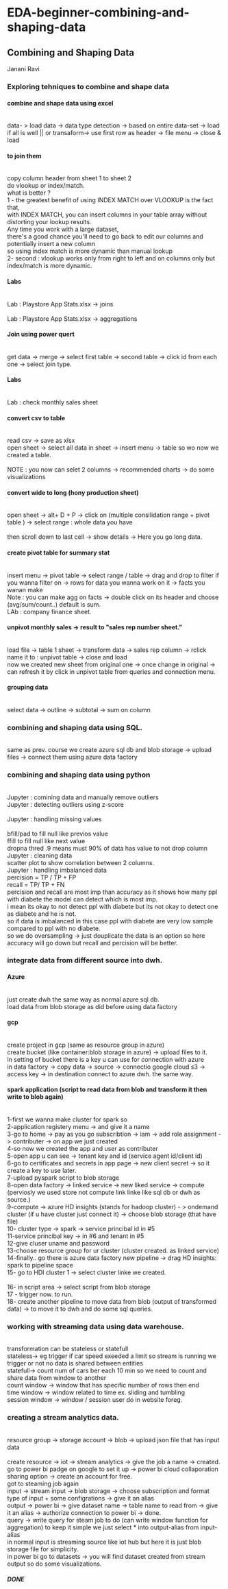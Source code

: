 # EDA-beginner-combining-and-shaping-data

  ## Combining and Shaping Data
  Janani Ravi
  ### Exploring tehniques to combine and shape data 
  #### combine and shape data using excel 
  <br> data- > load data -> data type detection -> based on entire data-set -> load if all is well || or  transaform-> use first row as header -> file menu -> close & load  
  #### to join them 
  <br> copy column header from sheet 1 to sheet 2 
  <br> do vlookup or index/match.
  <br> what is better ? 
  <br> 1 - the greatest benefit of using INDEX MATCH over VLOOKUP is the fact that,
  <br> with INDEX MATCH, you can insert columns in your table array without distorting your lookup results.
  <br> Any time you work with a large dataset,
  <br> there's a good chance you'll need to go back to edit our columns and potentially insert a new column
  <br> so using index match is more dynamic than manual lookup
  <br> 2- second : vlookup works only from right to left and on columns only but index/match is more dynamic.
  #### Labs 
  <br> Lab :  Playstore App Stats.xlsx -> joins  
  <br> Lab : Playstore App Stats.xlsx -> aggregations 
  #### Join using power quert 
  <br> get data -> merge -> select first table -> second table -> click id from each one -> select  join type.
  #### Labs  
  <br> Lab : check monthly sales sheet
  #### convert csv to table 
  <br> read csv -> save as xlsx
  <br> open sheet -> select all data in sheet -> insert menu -> table so wo now we created a table.  
  <br> NOTE : you now can selet 2 columns -> recommended charts -> do some visualizations 
  #### convert wide to long (hony production sheet) 
  <br> open sheet -> alt+ D + P -> click on (multiple consilidation range + pivot table ) -> select range : whole data you have  
  <br> then scroll down to last cell -> show details  -> Here you go long data. 
  #### create pivot table for summary stat
  <br> insert menu -> pivot table -> select range / table -> drag and drop to filter if you wanna filter on -> rows for data you wanna work on it -> facts you wanan make
  <br> Note : you can make agg on facts -> double click on its header and choose (avg/sum/count..) default is sum.
  <br> LAb : company finance sheet.
  ####  unpivot monthly sales  ->  result to "sales rep number sheet."
  <br> load file -> table 1  sheet ->  transform data -> sales rep column -> rclick <unpivot other columns > name it to : unpivot table -> close and load 
  <br> now we created new sheet from original one -> once change in original -> can refresh it by click  in unpivot table from queries and connection menu. 
  #### grouping data  
  <br> select data -> outline -> subtotal -> sum on column
  ### combining and shaping data using SQL. 
  <br> same as prev. course we create azure sql db and blob storage -> upload files -> connect them using azure data factory
  ### combining and shaping data using python
  <br> Jupyter : comining data and manually remove outliers
  <br> Jupyter : detecting outliers using z-score  
  <br> Jupyter : handling missing values  
  <br> bfill/pad to fill null like previos value
  <br> ffill to fill null like next value
  <br> dropna thred .9 means must 90% of data has value to not drop column 
  <br> Jupyter : cleaning data 
  <br> scatter plot to show correlation between 2 columns.
  <br> Jupyter : handling imbalanced data 
  <br> percision = TP / TP + FP
  <br> recall  = TP/ TP + FN
  <br> percision and recall are most imp than accuracy as it shows how many ppl with diabete the model can detect which is most imp.
  <br> i mean its okay to not detect ppl with diabete but its not okay to detect one as diabete and he is not.
  <br> so if data is imbalanced in this case ppl with diabete are very low sample compared to ppl with no diabete.
  <br> so we do oversampling -> just douplicate the data is an option so here accuracy will go down but recall and percision will be better.
  ### integrate data from different source into dwh.
  #### Azure 
  <br> just create dwh the same way as normal azure sql db.
  <br> load data from blob storage as did before using data factory
  #### gcp 
  <br> create project in gcp (same as resource group in azure)
  <br> create bucket  (like container:blob storage in azure) -> upload files to it.
  <br> in setting of bucket there is a key u can use for connection with azure 
  <br> in data factory -> copy data -> source -> connectio google cloud s3 -> access key -> in destination connect to azure dwh. the same way. 
  #### spark application (script to read data from blob and transform it then write to blob again)
  <br> 1-first we wanna make cluster for spark so 
  <br> 2-application registery menu -> and give it a name 
  <br> 3-go to home -> pay as you go subscribtion -> iam -> add role assignment -> contributer -> on app we just created 
  <br> 4-so now we created the app and user as contributer 
  <br> 5-open app u can see -> tenant key and id (service agent id/client id) 
  <br> 6-go to certificates and secrets in app page -> new client secret -> so it create a key to use later.
  <br> 7-upload pyspark script to blob storage 
  <br> 8-open data factory -> linked service -> new liked service -> compute (perviosly we used store not compute link linke like sql db or dwh as source.) 
  <br> 9-compute -> azure HD insights (stands for hadoop cluster) - > ondemand cluster (if u have cluster just connect it) -> choose blob storage (that have file)
  <br> 10- cluster type -> spark -> service princibal id in #5
  <br> 11-service princibal key -> in #6 and tenant in #5 
  <br> 12-give cluser uname and password
  <br> 13-choose resource group for ur cluster (cluster created. as linked service)
  <br> 14-finally.. go there is azure data factory new pipeline -> drag HD insights: spark  to pipeline space
  <br> 15- go to HDI cluster 1 -> select cluster linke we created.  
  <br> 16- in script area -> select script from blob storage 
  <br> 17 - trigger now. to run.
  <br> 18- create another pipeline to move data from blob (output of transformed data) -> to move it to dwh and do some sql queries.
  ### working with streaming data using data warehouse.
  <br> transformation can be stateless or statefull
  <br> stateless-> eg trigger if car speed exeeded a limit so stream is running we trigger or not no data is shared between entities
  <br> statefull-> count num of cars ber each 10 min so we need to count and share data from window to another 
  <br> count window -> window that has specific number of rows then end 
  <br> time window  -> window related to time ex. sliding and tumbling
  <br> session window -> window / session user do in website foreg.
  ### creating a stream analytics data.
  <br> resource group -> storage account -> blob -> upload json file that has input data  
  <br> create resource -> iot -> stream analytics -> give the job a name -> created. 
  <br> go to power bi padge on google to set it up -> power bi cloud collaporation sharing option -> create an account for free.
  <br> got to steaming job again 
  <br> input -> stream input -> blob storage -> choose subscription and format type of input + some configrations -> give it an alias
  <br> output -> power bi -> give dataset name -> table name to read from -> give it an alias -> authorize connection to power bi -> done. 
  <br> query -> write query for steam job to do (can write window function for aggregation) to keep it simple we just select * into output-alias from input-alias 
  <br> in normal input is streaming source like iot hub but here it is just blob storage file for simplicity.
  <br> in power bi go to datasets  -> you will find dataset created from stream output so do some visualizations.
  ##### DONE
